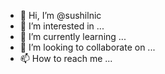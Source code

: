 - 👋 Hi, I’m @sushilnic
- 👀 I’m interested in ...
- 🌱 I’m currently learning ...
- 💞️ I’m looking to collaborate on ...
- 📫 How to reach me ...

<!---
sushilnic/sushilnic is a ✨ special ✨ repository because its `README.md` (this file) appears on your GitHub profile.
You can click the Preview link to take a look at your changes.
--->

